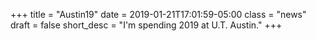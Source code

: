 +++
title = "Austin19"
date = 2019-01-21T17:01:59-05:00
class = "news"
draft = false
short_desc = "I'm spending 2019 at U.T. Austin."
+++